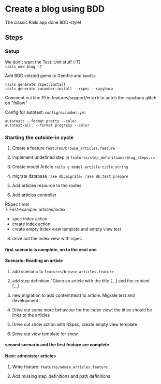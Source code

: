 # Create a blog using BDD

The classic Rails app done BDD-style!

## Steps

### Setup

We don't want the Test::Unit stuff (-T)  
`rails new blog -T`

Add BDD-related gems to Gemfile and `bundle`

    rails generate rspec:install
    rails generate cucumber:install --rspec --capybara

Comment out line 19 in features/support/env.rb to patch the capybara glitch on "follow"

Config for autotest: `config/cucumber.yml`

    autotest: --format pretty --color
    autotest-all: --format progress --color

### Starting the outside-in cycle

1. Create a feature `features/browse_articles.feature`

2. Implement undefined step in `features/step_definitions/blog_steps.rb`

3. Create model Article `rails g model article title:string`

4. migrate database `rake db:migrate; rake db:test:prepare`

5. Add articles resource to the routes

6. Add articles controller

RSpec time!  
7. First example: articles/index

* spec index action
* create index action
* create empty index view template and empty view test

8. drive out the index view with rspec

#### first scenario is complete, on to the next one

#### Scenario: Reading an article

1. add scenario to `features/browse_articles.feature`

2. add step definition "Given an article with the title [...] and the content [...]

3. new migration to add content(text) to article. Migrate test and development.

4. Drive out some more behaviour for the index view: the titles should be links to the articles

5. Drive out show action with RSpec, create empty view template

6. Drive out view template for show

#### second scenario and the first feature are complete

#### Next: administer articles

1. Write feature: `features/admin_articles.feature`

2. Add missing step_definitions and path definitions
